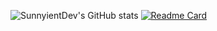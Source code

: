 ![SunnyientDev's GitHub stats](https://github-readme-stats.vercel.app/api?username=SunnyientDev&show_icons=true&theme=vue-dark)
[![Readme Card](https://github-readme-stats.vercel.app/api/pin/?username=SunnyientDev&repo=all_courses&theme=vue-dark)](https://github.com/SunnyientDev/all_courses)
